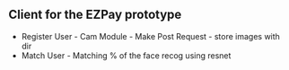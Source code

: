 ## Client for the EZPay prototype

* Register User - Cam Module - Make Post Request - store images with dir
* Match User - Matching % of the face recog using resnet